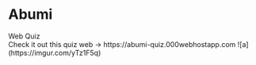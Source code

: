 <h1>Abumi</h1>
Web Quiz <br>
Check it out this quiz web -> https://abumi-quiz.000webhostapp.com
![a](https://imgur.com/yTz1F5q)
